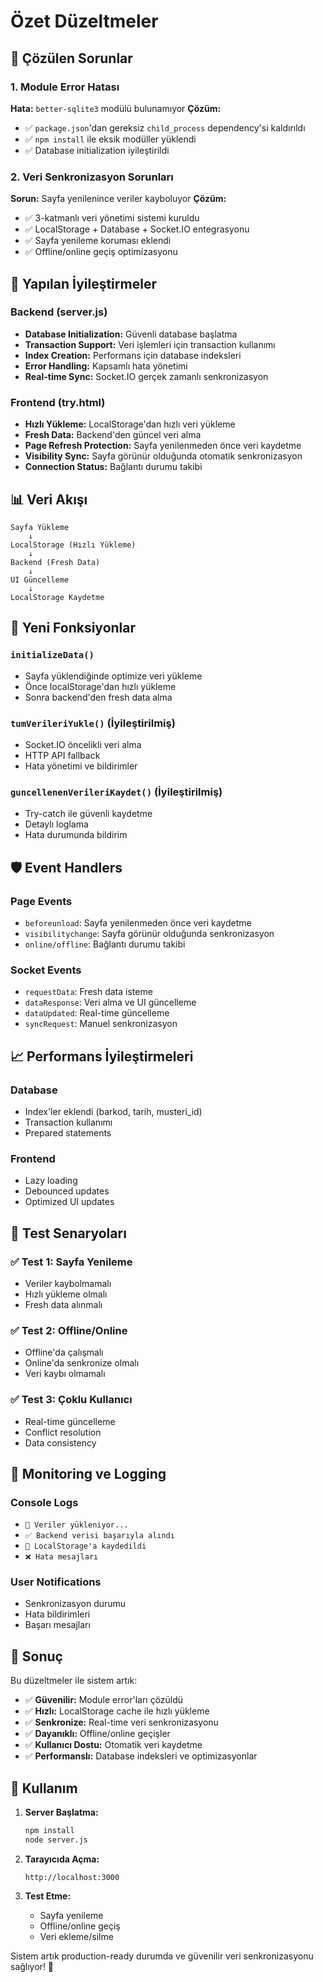# Özet Düzeltmeler

## 🔧 Çözülen Sorunlar

### 1. Module Error Hatası
**Hata:** `better-sqlite3` modülü bulunamıyor
**Çözüm:**
- ✅ `package.json`'dan gereksiz `child_process` dependency'si kaldırıldı
- ✅ `npm install` ile eksik modüller yüklendi
- ✅ Database initialization iyileştirildi

### 2. Veri Senkronizasyon Sorunları
**Sorun:** Sayfa yenilenince veriler kayboluyor
**Çözüm:**
- ✅ 3-katmanlı veri yönetimi sistemi kuruldu
- ✅ LocalStorage + Database + Socket.IO entegrasyonu
- ✅ Sayfa yenileme koruması eklendi
- ✅ Offline/online geçiş optimizasyonu

## 🚀 Yapılan İyileştirmeler

### Backend (server.js)
- **Database Initialization:** Güvenli database başlatma
- **Transaction Support:** Veri işlemleri için transaction kullanımı
- **Index Creation:** Performans için database indeksleri
- **Error Handling:** Kapsamlı hata yönetimi
- **Real-time Sync:** Socket.IO gerçek zamanlı senkronizasyon

### Frontend (try.html)
- **Hızlı Yükleme:** LocalStorage'dan hızlı veri yükleme
- **Fresh Data:** Backend'den güncel veri alma
- **Page Refresh Protection:** Sayfa yenilenmeden önce veri kaydetme
- **Visibility Sync:** Sayfa görünür olduğunda otomatik senkronizasyon
- **Connection Status:** Bağlantı durumu takibi

## 📊 Veri Akışı

```
Sayfa Yükleme
    ↓
LocalStorage (Hızlı Yükleme)
    ↓
Backend (Fresh Data)
    ↓
UI Güncelleme
    ↓
LocalStorage Kaydetme
```

## 🔄 Yeni Fonksiyonlar

### `initializeData()`
- Sayfa yüklendiğinde optimize veri yükleme
- Önce localStorage'dan hızlı yükleme
- Sonra backend'den fresh data alma

### `tumVerileriYukle()` (İyileştirilmiş)
- Socket.IO öncelikli veri alma
- HTTP API fallback
- Hata yönetimi ve bildirimler

### `guncellenenVerileriKaydet()` (İyileştirilmiş)
- Try-catch ile güvenli kaydetme
- Detaylı loglama
- Hata durumunda bildirim

## 🛡️ Event Handlers

### Page Events
- `beforeunload`: Sayfa yenilenmeden önce veri kaydetme
- `visibilitychange`: Sayfa görünür olduğunda senkronizasyon
- `online/offline`: Bağlantı durumu takibi

### Socket Events
- `requestData`: Fresh data isteme
- `dataResponse`: Veri alma ve UI güncelleme
- `dataUpdated`: Real-time güncelleme
- `syncRequest`: Manuel senkronizasyon

## 📈 Performans İyileştirmeleri

### Database
- Index'ler eklendi (barkod, tarih, musteri_id)
- Transaction kullanımı
- Prepared statements

### Frontend
- Lazy loading
- Debounced updates
- Optimized UI updates

## 🧪 Test Senaryoları

### ✅ Test 1: Sayfa Yenileme
- Veriler kaybolmamalı
- Hızlı yükleme olmalı
- Fresh data alınmalı

### ✅ Test 2: Offline/Online
- Offline'da çalışmalı
- Online'da senkronize olmalı
- Veri kaybı olmamalı

### ✅ Test 3: Çoklu Kullanıcı
- Real-time güncelleme
- Conflict resolution
- Data consistency

## 📝 Monitoring ve Logging

### Console Logs
- `🔄 Veriler yükleniyor...`
- `✅ Backend verisi başarıyla alındı`
- `💾 LocalStorage'a kaydedildi`
- `❌ Hata mesajları`

### User Notifications
- Senkronizasyon durumu
- Hata bildirimleri
- Başarı mesajları

## 🎯 Sonuç

Bu düzeltmeler ile sistem artık:

- ✅ **Güvenilir:** Module error'ları çözüldü
- ✅ **Hızlı:** LocalStorage cache ile hızlı yükleme
- ✅ **Senkronize:** Real-time veri senkronizasyonu
- ✅ **Dayanıklı:** Offline/online geçişler
- ✅ **Kullanıcı Dostu:** Otomatik veri kaydetme
- ✅ **Performanslı:** Database indeksleri ve optimizasyonlar

## 🚀 Kullanım

1. **Server Başlatma:**
   ```bash
   npm install
   node server.js
   ```

2. **Tarayıcıda Açma:**
   ```
   http://localhost:3000
   ```

3. **Test Etme:**
   - Sayfa yenileme
   - Offline/online geçiş
   - Veri ekleme/silme

Sistem artık production-ready durumda ve güvenilir veri senkronizasyonu sağlıyor! 🎉